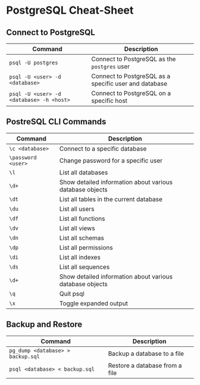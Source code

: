 # PostgreSQL Cheat-Sheet

## Connect to PostgreSQL

| Command                                  | Description                                           |
| ---------------------------------------- | ----------------------------------------------------- |
| `psql -U postgres`                       | Connect to PostgreSQL as the `postgres` user          |
| `psql -U <user> -d <database>`           | Connect to PostgreSQL as a specific user and database |
| `psql -U <user> -d <database> -h <host>` | Connect to PostgreSQL on a specific host              |

## PostreSQL CLI Commands

| Command            | Description                                              |
| ------------------ | -------------------------------------------------------- |
| `\c <database>`    | Connect to a specific database                           |
| `\password <user>` | Change password for a specific user                      |
| `\l`               | List all databases                                       |
| `\d+`              | Show detailed information about various database objects |
| `\dt`              | List all tables in the current database                  |
| `\du`              | List all users                                           |
| `\df`              | List all functions                                       |
| `\dv`              | List all views                                           |
| `\dn`              | List all schemas                                         |
| `\dp`              | List all permissions                                     |
| `\di`              | List all indexes                                         |
| `\ds`              | List all sequences                                       |
| `\d+`              | Show detailed information about various database objects |
| `\q`               | Quit psql                                                |
| `\x`               | Toggle expanded output                                   |

## Backup and Restore

| Command                           | Description                    |
| --------------------------------- | ------------------------------ |
| `pg_dump <database> > backup.sql` | Backup a database to a file    |
| `psql <database> < backup.sql`    | Restore a database from a file |

